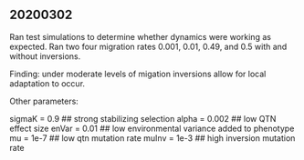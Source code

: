  ## 20200302

 Ran test simulations to determine whether dynamics were working as expected. Ran two four migration rates 0.001, 0.01, 0.49, and 0.5 with and without inversions. 

 Finding: under moderate levels of migation inversions allow for local adaptation to occur. 

 Other parameters:
 
  sigmaK = 0.9  ## strong stabilizing selection 
  alpha = 0.002 ## low QTN effect size
  enVar = 0.01  ## low environmental variance added to phenotype
  mu = 1e-7     ## low qtn mutation rate
  muInv = 1e-3  ## high inversion mutation rate
